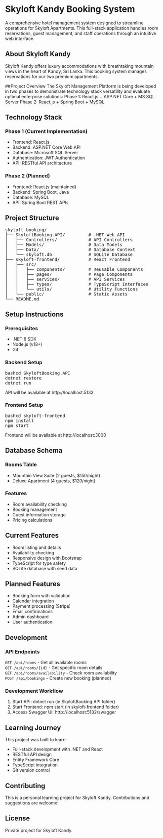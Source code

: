 # Skyloft Kandy Booking System
A comprehensive hotel management system designed to streamline operations for Skyloft Apartments. This full-stack application handles room reservations, guest management, and staff operations through an intuitive web interface.

## About Skyloft Kandy
Skyloft Kandy offers luxury accommodations with breathtaking mountain views in the heart of Kandy, Sri Lanka. This booking system manages reservations for our two premium apartments.

##Project Overview
The Skyloft Management Platform is being developed in two phases to demonstrate technology stack versatility and evaluate optimal enterprise solutions:
Phase 1: React.js + ASP.NET Core + MS SQL Server
Phase 2: React.js + Spring Boot + MySQL

## Technology Stack
### Phase 1 (Current Implementation)

- Frontend: React.js
- Backend: ASP.NET Core Web API
- Database: Microsoft SQL Server
- Authentication: JWT Authentication
- API: RESTful API architecture

### Phase 2 (Planned)

- Frontend: React.js (maintained)
- Backend: Spring Boot, Java
- Database: MySQL
- API: Spring Boot REST APIs

## Project Structure
<pre>skyloft-booking/
├── SkyloftBooking.API/         # .NET Web API
│   ├── Controllers/            # API Controllers
│   ├── Models/                 # Data Models
│   ├── Data/                   # Database Context
│   └── skyloft.db              # SQLite Database
├── skyloft-frontend/           # React Frontend
│   ├── src/
│   │   ├── components/         # Reusable Components
│   │   ├── pages/              # Page Components
│   │   ├── services/           # API Services
│   │   ├── types/              # TypeScript Interfaces
│   │   └── utils/              # Utility Functions
│   └── public/                 # Static Assets
└── README.md</pre>

## Setup Instructions
### Prerequisites

- .NET 8 SDK
- Node.js (v18+)
- Git

### Backend Setup
<pre>bashcd SkyloftBooking.API
dotnet restore
dotnet run</pre>
API will be available at http://localhost:5132

### Frontend Setup
<pre>bashcd skyloft-frontend
npm install
npm start</pre>
Frontend will be available at http://localhost:3000

## Database Schema
### Rooms Table

- Mountain View Suite (2 guests, $150/night)
- Deluxe Apartment (4 guests, $120/night)

### Features

- Room availability checking
- Booking management
- Guest information storage
- Pricing calculations

## Current Features
- Room listing and details
- Availability checking
- Responsive design with Bootstrap
- TypeScript for type safety
- SQLite database with seed data

## Planned Features
- Booking form with validation
- Calendar integration
- Payment processing (Stripe)
- Email confirmations
- Admin dashboard
- User authentication

## Development
### API Endpoints

`GET /api/rooms` - Get all available rooms</br>
`GET /api/rooms/{id}` - Get specific room details</br>
`GET /api/rooms/availability` - Check room availability</br>
`POST /api/bookings` - Create new booking (planned)</br>

### Development Workflow

1. Start API: dotnet run (in SkyloftBooking.API folder)
2. Start Frontend: npm start (in skyloft-frontend folder)
3. Access Swagger UI: http://localhost:5132/swagger

## Learning Journey
This project was built to learn:

- Full-stack development with .NET and React
- RESTful API design
- Entity Framework Core
- TypeScript integration
- Git version control

## Contributing
This is a personal learning project for Skyloft Kandy. Contributions and suggestions are welcome!
## License
Private project for Skyloft Kandy.
